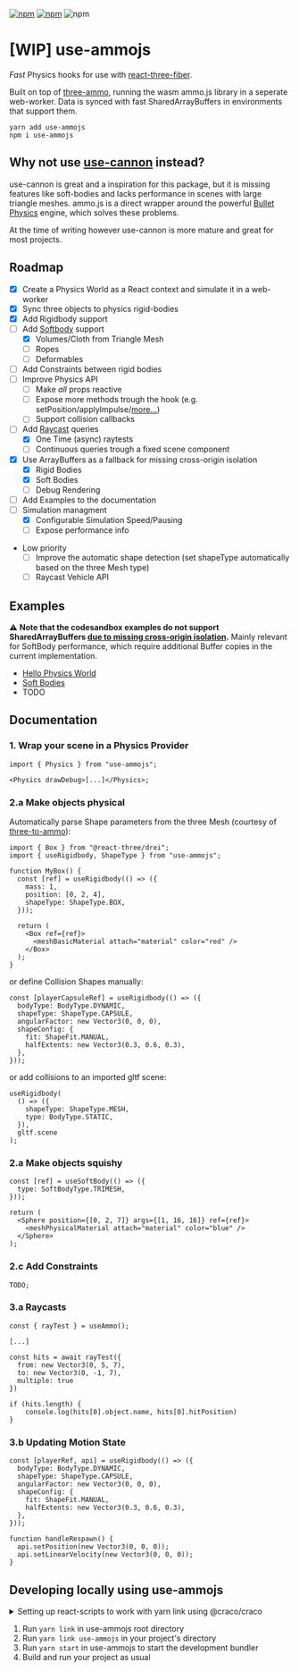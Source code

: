 [![npm](https://img.shields.io/npm/v/use-ammojs?color=%23F69500)](https://www.npmjs.com/package/use-ammojs)
[![npm](https://img.shields.io/badge/bulletphysics%20(fork)-3.17-%23F69500)](https://github.com/notrabs/ammo.js)
![npm](https://img.shields.io/npm/types/use-ammojs?label=%20)
# [WIP] use-ammojs

_Fast_ Physics hooks for use with [react-three-fiber](https://github.com/pmndrs/react-three-fiber).

Built on top of [three-ammo](https://github.com/infinitelee/three-ammo), running the wasm ammo.js library in a seperate web-worker.
Data is synced with fast SharedArrayBuffers in environments that support them.

```
yarn add use-ammojs
npm i use-ammojs
```

## Why not use [use-cannon](https://github.com/pmndrs/use-cannon) instead?

use-cannon is great and a inspiration for this package, but it is missing features like soft-bodies and lacks performance in scenes with large triangle meshes. ammo.js is a direct wrapper around the powerful [Bullet Physics](http://www.bulletphysics.org/) engine, which solves these problems.

At the time of writing however use-cannon is more mature and great for most projects.

## Roadmap

- [x] Create a Physics World as a React context and simulate it in a web-worker
- [x] Sync three objects to physics rigid-bodies
- [x] Add Rigidbody support
- [ ] Add [Softbody](https://pybullet.org/Bullet/BulletFull/classbtSoftBody.html) support
  - [x] Volumes/Cloth from Triangle Mesh
  - [ ] Ropes
  - [ ] Deformables
- [ ] Add Constraints between rigid bodies
- [ ] Improve Physics API
  - [ ] Make _all_ props reactive
  - [ ] Expose more methods trough the hook (e.g. setPosition/applyImpulse/[more...](https://pybullet.org/Bullet/BulletFull/classbtRigidBody.html))
  - [ ] Support collision callbacks
- [ ] Add [Raycast](https://pybullet.org/Bullet/BulletFull/classbtCollisionWorld.html#aaac6675c8134f6695fecb431c72b0a6a) queries
  - [x] One Time (async) raytests
  - [ ] Continuous queries trough a fixed scene component
- [x] Use ArrayBuffers as a fallback for missing cross-origin isolation
  - [x] Rigid Bodies
  - [x] Soft Bodies
  - [ ] Debug Rendering
- [ ] Add Examples to the documentation
- [ ] Simulation managment
  - [x] Configurable Simulation Speed/Pausing
  - [ ] Expose performance info

- Low priority
  - [ ] Improve the automatic shape detection (set shapeType automatically based on the three Mesh type)
  - [ ] Raycast Vehicle API

## Examples

⚠️ **Note that the codesandbox examples do not support SharedArrayBuffers [due to missing cross-origin isolation](https://web.dev/coop-coep/).**
Mainly relevant for SoftBody performance, which require additional Buffer copies in the current implementation.

- [Hello Physics World](https://codesandbox.io/s/oc1op?file=/src/index.js)
- [Soft Bodies](https://codesandbox.io/s/use-ammojs-softbody-example-k59jz)
- TODO

## Documentation

### 1. Wrap your scene in a Physics Provider

```tsx
import { Physics } from "use-ammojs";

<Physics drawDebug>[...]</Physics>;
```

### 2.a Make objects physical

Automatically parse Shape parameters from the three Mesh (courtesy of [three-to-ammo](https://github.com/InfiniteLee/three-to-ammo)):

```tsx
import { Box } from "@react-three/drei";
import { useRigidbody, ShapeType } from "use-ammojs";

function MyBox() {
  const [ref] = useRigidbody(() => ({
    mass: 1,
    position: [0, 2, 4],
    shapeType: ShapeType.BOX,
  }));

  return (
    <Box ref={ref}>
      <meshBasicMaterial attach="material" color="red" />
    </Box>
  );
}
```

or define Collision Shapes manually:

```tsx
const [playerCapsuleRef] = useRigidbody(() => ({
  bodyType: BodyType.DYNAMIC,
  shapeType: ShapeType.CAPSULE,
  angularFactor: new Vector3(0, 0, 0),
  shapeConfig: {
    fit: ShapeFit.MANUAL,
    halfExtents: new Vector3(0.3, 0.6, 0.3),
  },
}));
```

or add collisions to an imported gltf scene:

```tsx
useRigidbody(
  () => ({
    shapeType: ShapeType.MESH,
    type: BodyType.STATIC,
  }),
  gltf.scene
);
```

### 2.a Make objects squishy

```tsx
const [ref] = useSoftBody(() => ({
  type: SoftBodyType.TRIMESH,
}));

return (
  <Sphere position={[0, 2, 7]} args={[1, 16, 16]} ref={ref}>
    <meshPhysicalMaterial attach="material" color="blue" />
  </Sphere>
);
```

### 2.c Add Constraints

```tsx
TODO;
```

### 3.a Raycasts

```tsx
const { rayTest } = useAmmo();

[...]

const hits = await rayTest({
  from: new Vector3(0, 5, 7),
  to: new Vector3(0, -1, 7),
  multiple: true
})

if (hits.length) {
    console.log(hits[0].object.name, hits[0].hitPosition)
}
```

### 3.b Updating Motion State

```tsx
const [playerRef, api] = useRigidbody(() => ({
  bodyType: BodyType.DYNAMIC,
  shapeType: ShapeType.CAPSULE,
  angularFactor: new Vector3(0, 0, 0),
  shapeConfig: {
    fit: ShapeFit.MANUAL,
    halfExtents: new Vector3(0.3, 0.6, 0.3),
  },
}));

function handleRespawn() {
  api.setPosition(new Vector3(0, 0, 0));
  api.setLinearVelocity(new Vector3(0, 0, 0));
}
```

## Developing locally using use-ammojs

<details> 
<summary> Setting up react-scripts to work with yarn link using @craco/craco </summary>

1. `yarn add @craco/craco --dev`
2. Replace `react-scripts` with `craco` in your `package.json` (see [@craco/craco](https://www.npmjs.com/package/@craco/craco) documentation)
3. Add `craco.config.js` to project root:

```js
const path = require("path");

module.exports = {
  webpack: {
    configure: (webpackConfig) => {
      // Fix that prevents a duplicate react library being imported when using a linked yarn package
      webpackConfig.resolve.alias = {
        ...webpackConfig.resolve.alias,
        react: path.resolve("./node_modules/react"),
        "@react-three/fiber": path.resolve("./node_modules/@react-three/fiber"),
        three: path.resolve("./node_modules/three"),
      };

      return webpackConfig;
    },
  },

  // Make sure SharedArrayBuffers are available locally
  devServer: {
    headers: {
      "Cross-Origin-Embedder-Policy": "require-corp",
      "Cross-Origin-Opener-Policy": "same-origin",
    },
  },
};
```

</details>

1. Run `yarn link` in use-ammojs root directory
2. Run `yarn link use-ammojs` in your project's directory
3. Run `yarn start` in use-ammojs to start the development bundler
4. Build and run your project as usual
